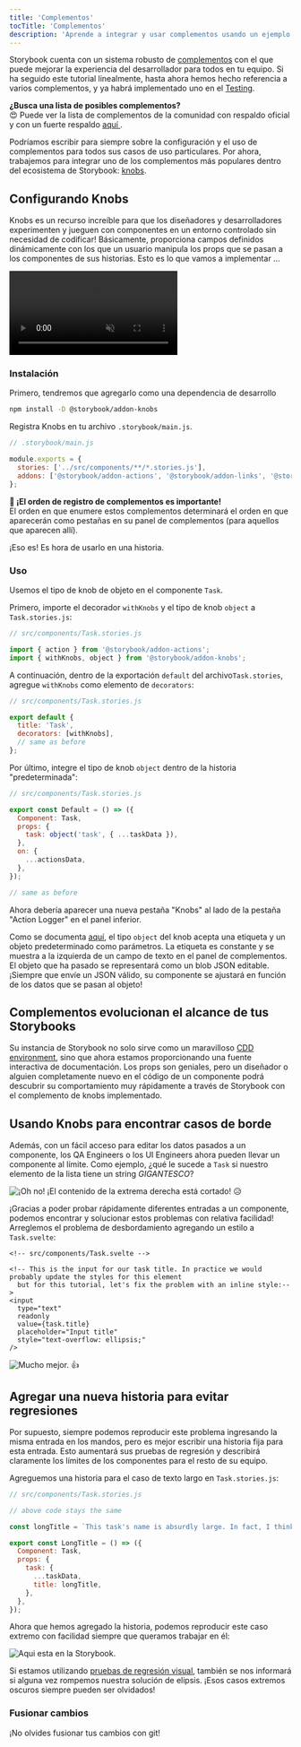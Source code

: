 ```yaml
---
title: 'Complementos'
tocTitle: 'Complementos'
description: 'Aprende a integrar y usar complementos usando un ejemplo popular'
---
```


Storybook cuenta con un sistema robusto de [complementos](https://storybook.js.org/docs/svelte/configure/storybook-addons) con el que puede mejorar la experiencia del desarrollador para todos en tu equipo. Si ha seguido este tutorial linealmente, hasta ahora hemos hecho referencia a varios complementos, y ya habrá implementado uno en el [Testing](/intro-to-storybook/svelte/es/test/).

<div class="aside">
  <strong>¿Busca una lista de posibles complementos?</strong>
  <br/>
  😍 Puede ver la lista de complementos de la comunidad con respaldo oficial y con un fuerte respaldo <a href="https://storybook.js.org/addons"> aquí </a>.
</div>

Podríamos escribir para siempre sobre la configuración y el uso de complementos para todos sus casos de uso particulares. Por ahora, trabajemos para integrar uno de los complementos más populares dentro del ecosistema de Storybook: [knobs](https://github.com/storybookjs/addon-knobs).

## Configurando Knobs

Knobs es un recurso increíble para que los diseñadores y desarrolladores experimenten y jueguen con componentes en un entorno controlado sin necesidad de codificar! Básicamente, proporciona campos definidos dinámicamente con los que un usuario manipula los props que se pasan a los componentes de sus historias. Esto es lo que vamos a implementar ...

<video autoPlay muted playsInline loop>
  <source
    src="/intro-to-storybook/addon-knobs-demo.mp4"
    type="video/mp4"
  />
</video>

### Instalación

Primero, tendremos que agregarlo como una dependencia de desarrollo

```bash
npm install -D @storybook/addon-knobs
```

Registra Knobs en tu archivo `.storybook/main.js`.

```javascript
// .storybook/main.js

module.exports = {
  stories: ['../src/components/**/*.stories.js'],
  addons: ['@storybook/addon-actions', '@storybook/addon-links', '@storybook/addon-knobs'],
};
```

<div class="aside">
<strong> 📝 ¡El orden de registro de complementos es importante! </strong>
<br/>
El orden en que enumere estos complementos determinará el orden en que aparecerán como pestañas en su panel de complementos (para aquellos que aparecen allí).
</div>

¡Eso es! Es hora de usarlo en una historia.

### Uso

Usemos el tipo de knob de objeto en el componente `Task`.

Primero, importe el decorador `withKnobs` y el tipo de knob `object` a `Task.stories.js`:

```javascript
// src/components/Task.stories.js

import { action } from '@storybook/addon-actions';
import { withKnobs, object } from '@storybook/addon-knobs';
```

A continuación, dentro de la exportación `default` del archivo`Task.stories`, agregue `withKnobs` como elemento de `decorators`:

```javascript
// src/components/Task.stories.js

export default {
  title: 'Task',
  decorators: [withKnobs],
  // same as before
};
```

Por último, integre el tipo de knob `object` dentro de la historia "predeterminada":

```javascript
// src/components/Task.stories.js

export const Default = () => ({
  Component: Task,
  props: {
    task: object('task', { ...taskData }),
  },
  on: {
    ...actionsData,
  },
});

// same as before
```

Ahora debería aparecer una nueva pestaña "Knobs" al lado de la pestaña "Action Logger" en el panel inferior.

Como se documenta [aquí](https://github.com/storybookjs/addon-knobs#object), el tipo `object` del knob acepta una etiqueta y un objeto predeterminado como parámetros. La etiqueta es constante y se muestra a la izquierda de un campo de texto en el panel de complementos. El objeto que ha pasado se representará como un blob JSON editable. ¡Siempre que envíe un JSON válido, su componente se ajustará en función de los datos que se pasan al objeto!

## Complementos evolucionan el alcance de tus Storybooks

Su instancia de Storybook no solo sirve como un maravilloso [CDD environment](https://www.componentdriven.org/), sino que ahora estamos proporcionando una fuente interactiva de documentación. Los props son geniales, pero un diseñador o alguien completamente nuevo en el código de un componente podrá descubrir su comportamiento muy rápidamente a través de Storybook con el complemento de knobs implementado.

## Usando Knobs para encontrar casos de borde

Además, con un fácil acceso para editar los datos pasados ​​a un componente, los QA Engineers o los UI Engineers ahora pueden llevar un componente al límite. Como ejemplo, ¿qué le sucede a `Task` si nuestro elemento de la lista tiene un string _GIGANTESCO_?

![¡Oh no! ¡El contenido de la extrema derecha está cortado!](/intro-to-storybook/addon-knobs-demo-edge-case.png) 😥

¡Gracias a poder probar rápidamente diferentes entradas a un componente, podemos encontrar y solucionar estos problemas con relativa facilidad! Arreglemos el problema de desbordamiento agregando un estilo a `Task.svelte`:

```svelte
<!-- src/components/Task.svelte -->

<!-- This is the input for our task title. In practice we would probably update the styles for this element
  but for this tutorial, let's fix the problem with an inline style:-->
<input
  type="text"
  readonly
  value={task.title}
  placeholder="Input title"
  style="text-overflow: ellipsis;"
/>
```

![Mucho mejor.](/intro-to-storybook/addon-knobs-demo-edge-case-resolved.png) 👍

## Agregar una nueva historia para evitar regresiones

Por supuesto, siempre podemos reproducir este problema ingresando la misma entrada en los mandos, pero es mejor escribir una historia fija para esta entrada. Esto aumentará sus pruebas de regresión y describirá claramente los límites de los componentes para el resto de su equipo.

Agreguemos una historia para el caso de texto largo en `Task.stories.js`:

```javascript
// src/components/Task.stories.js

// above code stays the same

const longTitle = `This task's name is absurdly large. In fact, I think if I keep going I might end up with content overflow. What will happen? The star that represents a pinned task could have text overlapping. The text could cut-off abruptly when it reaches the star. I hope not!`;

export const LongTitle = () => ({
  Component: Task,
  props: {
    task: {
      ...taskData,
      title: longTitle,
    },
  },
});
```

Ahora que hemos agregado la historia, podemos reproducir este caso extremo con facilidad siempre que queramos trabajar en él:

![Aqui esta en la Storybook.](/intro-to-storybook/addon-knobs-demo-edge-case-in-storybook.png)

Si estamos utilizando [pruebas de regresión visual](/intro-to-storybook/svelte/es/test/), también se nos informará si alguna vez rompemos nuestra solución de elipsis. ¡Esos casos extremos oscuros siempre pueden ser olvidados!

### Fusionar cambios

¡No olvides fusionar tus cambios con git!
